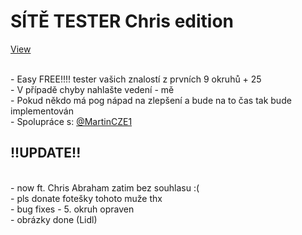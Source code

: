 <h1>SÍTĚ TESTER Chris edition</h1>


[View](https://pablomikes.github.io/Epicky-tutorial-na-SITE/)

<br>- Easy FREE!!!! tester vašich znalostí z prvních 9 okruhů + 25
<br>- V případě chyby nahlašte vedení - mě
<br>- Pokud někdo má pog nápad na zlepšení a bude na to čas tak bude implementován
<br>- Spolupráce s: [@MartinCZE1](https://github.com/MartinCZE1)

<h2>!!UPDATE!!</h2>
<br>- now ft. Chris Abraham zatim bez souhlasu :( 
<br>- pls donate fotešky tohoto muže thx
<br>- bug fixes - 5. okruh opraven
<br>- obrázky done (Lidl)
